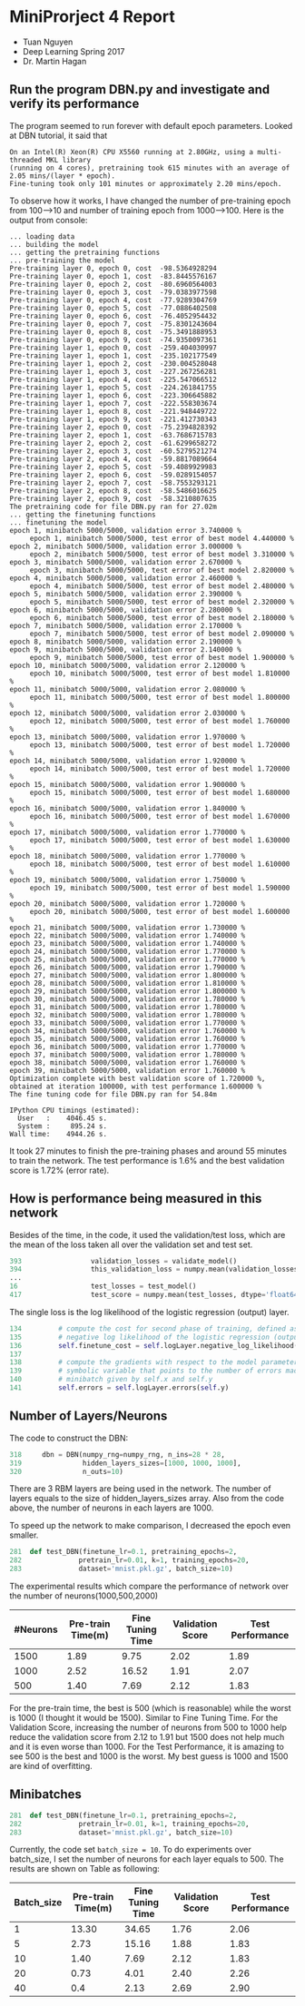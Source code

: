 # MiniProrject 4 Report
  * Tuan Nguyen
  * Deep Learning Spring 2017
  * Dr. Martin Hagan

## Run the program DBN.py and investigate and verify its performance
The program seemed to run forever with default epoch parameters. Looked at DBN tutorial, it said that 
```
On an Intel(R) Xeon(R) CPU X5560 running at 2.80GHz, using a multi-threaded MKL library 
(running on 4 cores), pretraining took 615 minutes with an average of 2.05 mins/(layer * epoch). 
Fine-tuning took only 101 minutes or approximately 2.20 mins/epoch.
```
To observe how it works, I have changed the number of pre-training epoch from 100-->10 and number of training epoch from 1000-->100. Here is the output from console: 

```
... loading data
... building the model
... getting the pretraining functions
... pre-training the model
Pre-training layer 0, epoch 0, cost  -98.5364928294
Pre-training layer 0, epoch 1, cost  -83.8445576167
Pre-training layer 0, epoch 2, cost  -80.6960564003
Pre-training layer 0, epoch 3, cost  -79.0383977598
Pre-training layer 0, epoch 4, cost  -77.9289304769
Pre-training layer 0, epoch 5, cost  -77.0886402508
Pre-training layer 0, epoch 6, cost  -76.4052954432
Pre-training layer 0, epoch 7, cost  -75.8301243604
Pre-training layer 0, epoch 8, cost  -75.3491888953
Pre-training layer 0, epoch 9, cost  -74.9350097361
Pre-training layer 1, epoch 0, cost  -259.404030997
Pre-training layer 1, epoch 1, cost  -235.102177549
Pre-training layer 1, epoch 2, cost  -230.004528048
Pre-training layer 1, epoch 3, cost  -227.267256281
Pre-training layer 1, epoch 4, cost  -225.547066512
Pre-training layer 1, epoch 5, cost  -224.261841755
Pre-training layer 1, epoch 6, cost  -223.306645882
Pre-training layer 1, epoch 7, cost  -222.558303674
Pre-training layer 1, epoch 8, cost  -221.948449722
Pre-training layer 1, epoch 9, cost  -221.412730343
Pre-training layer 2, epoch 0, cost  -75.2394828392
Pre-training layer 2, epoch 1, cost  -63.7686715783
Pre-training layer 2, epoch 2, cost  -61.6299658272
Pre-training layer 2, epoch 3, cost  -60.5279521274
Pre-training layer 2, epoch 4, cost  -59.8817089664
Pre-training layer 2, epoch 5, cost  -59.4089929983
Pre-training layer 2, epoch 6, cost  -59.0289154057
Pre-training layer 2, epoch 7, cost  -58.7553293121
Pre-training layer 2, epoch 8, cost  -58.5486016625
Pre-training layer 2, epoch 9, cost  -58.3210807635
The pretraining code for file DBN.py ran for 27.02m
... getting the finetuning functions
... finetuning the model
epoch 1, minibatch 5000/5000, validation error 3.740000 %
     epoch 1, minibatch 5000/5000, test error of best model 4.440000 %
epoch 2, minibatch 5000/5000, validation error 3.000000 %
     epoch 2, minibatch 5000/5000, test error of best model 3.310000 %
epoch 3, minibatch 5000/5000, validation error 2.670000 %
     epoch 3, minibatch 5000/5000, test error of best model 2.820000 %
epoch 4, minibatch 5000/5000, validation error 2.460000 %
     epoch 4, minibatch 5000/5000, test error of best model 2.480000 %
epoch 5, minibatch 5000/5000, validation error 2.390000 %
     epoch 5, minibatch 5000/5000, test error of best model 2.320000 %
epoch 6, minibatch 5000/5000, validation error 2.280000 %
     epoch 6, minibatch 5000/5000, test error of best model 2.180000 %
epoch 7, minibatch 5000/5000, validation error 2.170000 %
     epoch 7, minibatch 5000/5000, test error of best model 2.090000 %
epoch 8, minibatch 5000/5000, validation error 2.190000 %
epoch 9, minibatch 5000/5000, validation error 2.140000 %
     epoch 9, minibatch 5000/5000, test error of best model 1.900000 %
epoch 10, minibatch 5000/5000, validation error 2.120000 %
     epoch 10, minibatch 5000/5000, test error of best model 1.810000 %
epoch 11, minibatch 5000/5000, validation error 2.080000 %
     epoch 11, minibatch 5000/5000, test error of best model 1.800000 %
epoch 12, minibatch 5000/5000, validation error 2.030000 %
     epoch 12, minibatch 5000/5000, test error of best model 1.760000 %
epoch 13, minibatch 5000/5000, validation error 1.970000 %
     epoch 13, minibatch 5000/5000, test error of best model 1.720000 %
epoch 14, minibatch 5000/5000, validation error 1.920000 %
     epoch 14, minibatch 5000/5000, test error of best model 1.720000 %
epoch 15, minibatch 5000/5000, validation error 1.900000 %
     epoch 15, minibatch 5000/5000, test error of best model 1.680000 %
epoch 16, minibatch 5000/5000, validation error 1.840000 %
     epoch 16, minibatch 5000/5000, test error of best model 1.670000 %
epoch 17, minibatch 5000/5000, validation error 1.770000 %
     epoch 17, minibatch 5000/5000, test error of best model 1.630000 %
epoch 18, minibatch 5000/5000, validation error 1.770000 %
     epoch 18, minibatch 5000/5000, test error of best model 1.610000 %
epoch 19, minibatch 5000/5000, validation error 1.750000 %
     epoch 19, minibatch 5000/5000, test error of best model 1.590000 %
epoch 20, minibatch 5000/5000, validation error 1.720000 %
     epoch 20, minibatch 5000/5000, test error of best model 1.600000 %
epoch 21, minibatch 5000/5000, validation error 1.730000 %
epoch 22, minibatch 5000/5000, validation error 1.740000 %
epoch 23, minibatch 5000/5000, validation error 1.740000 %
epoch 24, minibatch 5000/5000, validation error 1.770000 %
epoch 25, minibatch 5000/5000, validation error 1.770000 %
epoch 26, minibatch 5000/5000, validation error 1.790000 %
epoch 27, minibatch 5000/5000, validation error 1.800000 %
epoch 28, minibatch 5000/5000, validation error 1.810000 %
epoch 29, minibatch 5000/5000, validation error 1.800000 %
epoch 30, minibatch 5000/5000, validation error 1.780000 %
epoch 31, minibatch 5000/5000, validation error 1.780000 %
epoch 32, minibatch 5000/5000, validation error 1.780000 %
epoch 33, minibatch 5000/5000, validation error 1.770000 %
epoch 34, minibatch 5000/5000, validation error 1.760000 %
epoch 35, minibatch 5000/5000, validation error 1.760000 %
epoch 36, minibatch 5000/5000, validation error 1.770000 %
epoch 37, minibatch 5000/5000, validation error 1.780000 %
epoch 38, minibatch 5000/5000, validation error 1.760000 %
epoch 39, minibatch 5000/5000, validation error 1.760000 %
Optimization complete with best validation score of 1.720000 %, 
obtained at iteration 100000, with test performance 1.600000 %
The fine tuning code for file DBN.py ran for 54.84m

IPython CPU timings (estimated):
  User   :    4046.45 s.
  System :     895.24 s.
Wall time:    4944.26 s.
```

It took 27 minutes to finish the pre-training phases and around 55 minutes to train the network. The test performance is 1.6% and the best validation score is 1.72% (error rate). 
## How is performance being measured in this network
Besides of the time, in the code, it used the validation/test loss, which are the mean of the loss taken all over the validation set and test set.

```python
393                 validation_losses = validate_model()
394                 this_validation_loss = numpy.mean(validation_losses, dtype='float64')
...
16                  test_losses = test_model()
417                 test_score = numpy.mean(test_losses, dtype='float64')
```

The single loss is the log likelihood of the logistic regression (output) layer.
```python
134         # compute the cost for second phase of training, defined as the
135         # negative log likelihood of the logistic regression (output) layer
136         self.finetune_cost = self.logLayer.negative_log_likelihood(self.y)
137 
138         # compute the gradients with respect to the model parameters
139         # symbolic variable that points to the number of errors made on the
140         # minibatch given by self.x and self.y
141         self.errors = self.logLayer.errors(self.y)
```

## Number of Layers/Neurons
The code to construct the DBN:

```python
318     dbn = DBN(numpy_rng=numpy_rng, n_ins=28 * 28,
319               hidden_layers_sizes=[1000, 1000, 1000],
320               n_outs=10)
```
There are 3 RBM layers are being used in the network. The number of layers equals to the size of hidden_layers_sizes array. Also from the code above, the number of neurons in each layers are 1000.

To speed up the network to make comparison, I decreased the epoch even smaller. 

```python
281  def test_DBN(finetune_lr=0.1, pretraining_epochs=2,
282              pretrain_lr=0.01, k=1, training_epochs=20,
283              dataset='mnist.pkl.gz', batch_size=10)
```

The experimental results which compare the performance of network over the number of neurons(1000,500,2000)

| #Neurons | Pre-train Time(m) | Fine Tuning Time | Validation Score | Test Performance |
|----------|-------------------|------------------|------------------|------------------|
| 1500     | 1.89              | 9.75             | 2.02             | 1.89             |
| 1000     | 2.52              | 16.52            | 1.91             | 2.07             |
| 500      | 1.40              | 7.69             | 2.12             | 1.83             |

For the pre-train time, the best is 500 (which is reasonable) while the worst is 1000 (I thought it would be 1500). Similar to Fine Tuning Time.
For the Validation Score, increasing the number of neurons from 500 to 1000 help reduce the validation score from 2.12 to 1.91 but 1500 does not help much and it is even worse than 1000.
For the Test Performance, it is amazing to see 500 is the best and 1000 is the worst. My best guess is 1000 and 1500 are kind of overfitting.

## Minibatches

```python
281  def test_DBN(finetune_lr=0.1, pretraining_epochs=2,
282              pretrain_lr=0.01, k=1, training_epochs=20,
283              dataset='mnist.pkl.gz', batch_size=10)
```
Currently, the code set `batch_size = 10`. To do experiments over batch_size, I set the number of neurons for each layer equals to 500. The results are shown on Table as following:

|Batch_size | Pre-train Time(m) | Fine Tuning Time | Validation Score | Test Performance |
|----------|-------------------|------------------|------------------|------------------|
| 1        | 13.30              | 34.65             | 1.76             | 2.06             |
| 5        | 2.73              | 15.16            | 1.88             | 1.83             |
| 10       | 1.40              | 7.69             | 2.12             | 1.83             |
| 20       | 0.73             | 4.01             | 2.40             | 2.26             |
| 40      | 0.4             | 2.13             | 2.69             | 2.90             |
